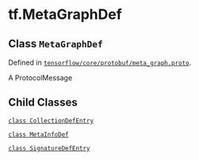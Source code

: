 <div itemscope itemtype="http://developers.google.com/ReferenceObject">
<meta itemprop="name" content="tf.MetaGraphDef" />
<meta itemprop="path" content="Stable" />
<meta itemprop="property" content="CollectionDefEntry"/>
<meta itemprop="property" content="MetaInfoDef"/>
<meta itemprop="property" content="SignatureDefEntry"/>
</div>

# tf.MetaGraphDef

## Class `MetaGraphDef`





Defined in [`tensorflow/core/protobuf/meta_graph.proto`](https://www.tensorflow.org/code/tensorflow/core/protobuf/meta_graph.proto).

A ProtocolMessage

## Child Classes
[`class CollectionDefEntry`](../tf/MetaGraphDef/CollectionDefEntry.md)

[`class MetaInfoDef`](../tf/MetaGraphDef/MetaInfoDef.md)

[`class SignatureDefEntry`](../tf/MetaGraphDef/SignatureDefEntry.md)

